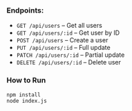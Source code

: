 ### Endpoints:

- `GET /api/users` – Get all users
- `GET /api/users/:id` – Get user by ID
- `POST /api/users` – Create a user
- `PUT /api/users/:id` – Full update
- `PATCH /api/users/:id` – Partial update
- `DELETE /api/users/:id` – Delete user

### How to Run

```bash
npm install
node index.js
